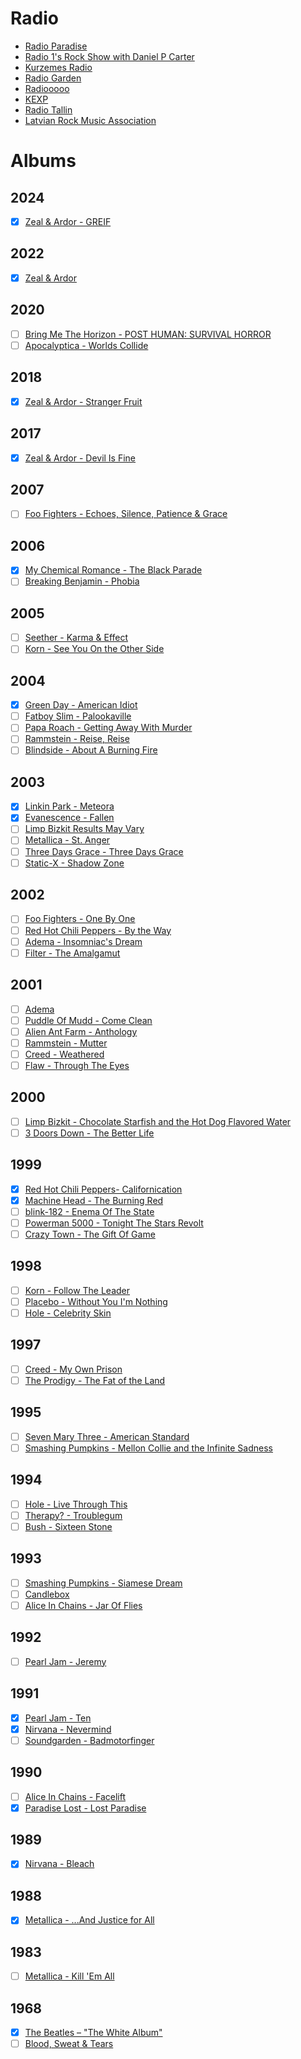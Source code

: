 # Radio
- [Radio Paradise](https://radioparadise.com/home)
- [Radio 1's Rock Show with Daniel P Carter](https://www.bbc.co.uk/programmes/b006wq4s)
- [Kurzemes Radio](https://kurzemesradio.lv/)
- [Radio Garden](https://radio.garden)
- [Radiooooo](https://radiooooo.com/)
- [KEXP](https://www.kexp.org/listen/)
- [Radio Tallin](https://raadiotallinn.err.ee/)
- [Latvian Rock Music Association](https://lrma.lv/en/)

# Albums
## 2024
- [x] [Zeal & Ardor - GREIF](https://music.youtube.com/playlist?list=OLAK5uy_npjc-G0QzXibg5_lhIWgXQPF6_cGsuFbA)


## 2022
- [x] [Zeal & Ardor](https://music.youtube.com/playlist?list=OLAK5uy_nBiHN_Zj9zWDliqLBHDVE790BUwqFrNws)

## 2020
- [ ] [Bring Me The Horizon - POST HUMAN: SURVIVAL HORROR](https://music.youtube.com/playlist?list=OLAK5uy_l9TPf1JXY6tsKaKURirxb8uhuIelX1kb4)
- [ ] [Apocalyptica - Worlds Collide](https://music.youtube.com/playlist?list=OLAK5uy_m8MeVujdjjA3oXK8qzeCLlnPlTOvC5NEU)
  
## 2018
- [x] [Zeal & Ardor - Stranger Fruit](https://music.youtube.com/playlist?list=OLAK5uy_mvFMmnhOJigc1mk147QRYqfyvkIdV3f-k)

## 2017
- [x] [Zeal & Ardor - Devil Is Fine](https://music.youtube.com/playlist?list=OLAK5uy_m0ZfMi3YYSJbZwWzndNyLE7qR-sYuTPPo)

## 2007
- [ ] [Foo Fighters - Echoes, Silence, Patience & Grace](https://music.youtube.com/playlist?list=OLAK5uy_nxn8Zv2ewQJB-bOHbholRKxn_-3-zaTx0)

## 2006
- [x] [My Chemical Romance - The Black Parade](https://music.youtube.com/playlist?list=OLAK5uy_ne_HSgrl27Y4cfAMhcSWjbVhcafZ4wmMA)
- [ ] [Breaking Benjamin - Phobia](https://music.youtube.com/playlist?list=OLAK5uy_kXsvrgPZdApbM7fm_3IBap64LIANiUUwE)
  
## 2005
- [ ] [Seether - Karma & Effect](https://music.youtube.com/playlist?list=OLAK5uy_kFHnTlv1VTMNGT2mLq-UvSbEjilyiloF4)
- [ ] [Korn - See You On the Other Side](https://music.youtube.com/playlist?list=OLAK5uy_nWTAgGvIEBjmwSqiHcCcNUSv3DN04iqgA)
  
## 2004
- [x] [Green Day - American Idiot](https://music.youtube.com/playlist?list=OLAK5uy_mmM6IEvxyWMmJhYOVc3YyFUH7espfFHP4)
- [ ] [Fatboy Slim - Palookaville](https://music.youtube.com/playlist?list=OLAK5uy_lJpXHe_FNQLKguhMQb7D5qYw50Wo-_Y60)
- [ ] [Papa Roach - Getting Away With Murder](https://music.youtube.com/playlist?list=OLAK5uy_nnLSc3PL8hU5rVtxfjjg5QU5U7-Rn2RbQ)
- [ ] [Rammstein - Reise, Reise](https://music.youtube.com/playlist?list=OLAK5uy_k2AtKMOcMEkDfMvoKJrl1ByHUMqMo_KVI)
- [ ] [Blindside - About A Burning Fire](https://music.youtube.com/playlist?list=OLAK5uy_me70Qu5beXpn86xWXDGAJwNZYsHKTnyFA)

## 2003
- [x] [Linkin Park - Meteora](https://music.youtube.com/playlist?list=OLAK5uy_nE-SkwNA6lYF99wd-MHzJVqThnUIJGe3I)
- [x] [Evanescence - Fallen](https://music.youtube.com/playlist?list=OLAK5uy_nDVLWRxRtpfZl5tZiO0U_utWz_vRe1Pfg)
- [ ] [Limp Bizkit Results May Vary](https://music.youtube.com/playlist?list=OLAK5uy_kmHqwzyXR07J9P3E8GLsSoH9te-bnDDiI)
- [ ] [Metallica - St. Anger](https://music.youtube.com/playlist?list=OLAK5uy_lLZbgZsZ40ofzOWIN2c3vqKMlhD3FcTxQ)
- [ ] [Three Days Grace - Three Days Grace](https://music.youtube.com/playlist?list=OLAK5uy_lKnsRl04yQF7IH_RxXRLYHVFo1CQQ0FtI)
- [ ] [Static-X - Shadow Zone](https://music.youtube.com/playlist?list=OLAK5uy_n5U5C8dz3YIQ6u7Anke8BBXATcGwTaymY)
  
## 2002
- [ ] [Foo Fighters - One By One](https://music.youtube.com/playlist?list=OLAK5uy_nR36vkErboYwzNp7FEvUsVm6pNdOrsS7U)
- [ ] [Red Hot Chili Peppers - By the Way](https://music.youtube.com/playlist?list=OLAK5uy_mMa5i7OJDtHbIxX8Vl87xVzphCfy24Bhw)
- [ ] [Adema - Insomniac's Dream](https://music.youtube.com/playlist?list=OLAK5uy_kpnoNWv2gjfrJVjsfaTPt0TxEyEzJQiOc)
- [ ] [Filter - The Amalgamut](https://music.youtube.com/playlist?list=OLAK5uy_lMhxoxeQfdBsOiY_9-hkcoeZA-sVRsOuw)
  
## 2001
- [ ] [Adema](https://music.youtube.com/playlist?list=OLAK5uy_kCZgxsvfRXHut7gbw8n7VG9FUmD7MyQWU)
- [ ] [Puddle Of Mudd - Come Clean](https://music.youtube.com/playlist?list=OLAK5uy_nUOjF3ixMriTL16sHIsGGa62JGtnO8c6o)
- [ ] [Alien Ant Farm - Anthology](https://music.youtube.com/playlist?list=OLAK5uy_lQc3Q9T0CHpDDmby0IpqCv7uIHGjwfqxw)
- [ ] [Rammstein - Mutter](https://music.youtube.com/playlist?list=OLAK5uy_nNutR-J9j_crO8GqSKSbEF-fQVGnPVBzE)
- [ ] [Creed - Weathered](https://music.youtube.com/playlist?list=OLAK5uy_nwTd6EyHJFQzaamlWH9X7shSilBivHj6M)
- [ ] [Flaw - Through The Eyes](https://music.youtube.com/playlist?list=OLAK5uy_lYcJJ9JhjxQgE54rs-bK55352iUQaZoAI)

## 2000
- [ ] [Limp Bizkit - Chocolate Starfish and the Hot Dog Flavored Water](https://music.youtube.com/playlist?list=OLAK5uy_ndIIX6Vphp1jyPMuOZXRiebtUOu9loJ20)
- [ ] [3 Doors Down - The Better Life](https://music.youtube.com/playlist?list=OLAK5uy_kGAaQomWBR3w50HIZ7nUa11_Gq9QOY__U)

## 1999
- [x] [Red Hot Chili Peppers- Californication](https://music.youtube.com/playlist?list=OLAK5uy_kTnNQq084U1cNShZyo2NpbMRg2-bbuMco)
- [x] [Machine Head - The Burning Red](https://music.youtube.com/playlist?list=OLAK5uy_l5Ojsr1ID_P5zLVTHwVaWeGCXsyOR7kOo)
- [ ] [blink-182 - Enema Of The State](https://music.youtube.com/playlist?list=OLAK5uy_kUN4Ot5COYQYgoz69St53IraeVz-N1EAc)
- [ ] [Powerman 5000 - Tonight The Stars Revolt](https://music.youtube.com/playlist?list=OLAK5uy_kLM8pDBjoPHGjlJ6gUQGHj6ZjXlw-_GkI)
- [ ] [Crazy Town - The Gift Of Game](https://music.youtube.com/playlist?list=OLAK5uy_kKd3YA9sUYKCSdynkE3yz8Ar5gZdSL5H4)

## 1998
- [ ] [Korn - Follow The Leader](https://music.youtube.com/playlist?list=OLAK5uy_l9DBNhKxExv0Xd2CrzEY0vmUupeVjzRVw)
- [ ] [Placebo - Without You I'm Nothing](https://music.youtube.com/playlist?list=OLAK5uy_m5AmvFW6sbIUHpBYVrJJOGzhqf9dbQIOE)
- [ ] [Hole - Celebrity Skin](https://music.youtube.com/playlist?list=OLAK5uy_mKJJrDzqV99pGZjqIHCozze4gIJSsiD8g)
  
## 1997
- [ ] [Creed - My Own Prison](https://music.youtube.com/playlist?list=OLAK5uy_mIr2UsmyOTbL5WbCb1HiDMhw1-n-4h2CM)
- [ ] [The Prodigy - The Fat of the Land](https://music.youtube.com/playlist?list=OLAK5uy_l8N9VhE-C5aH8Cj0Lfn2nk3IJexBcN3EI)

## 1995
 - [ ] [Seven Mary Three - American Standard](https://music.youtube.com/playlist?list=OLAK5uy_kajp_LVOWuN6cWLfBW_joW8gYgqmfxSks)
 - [ ] [Smashing Pumpkins - Mellon Collie and the Infinite Sadness](https://music.youtube.com/playlist?list=OLAK5uy_k00TJUAla-j386Kzl12O6C8TBcyFxBo48)

## 1994
- [ ] [Hole - Live Through This](https://music.youtube.com/playlist?list=OLAK5uy_ldZOaTy96cvyYrUpXhb1XeAC0DugOLYd8)
- [ ] [Therapy? - Troublegum](https://music.youtube.com/playlist?list=OLAK5uy_mPppgAyNjFhikWoNqer5Uj_dIwYyHzqzQ)
- [ ] [Bush - Sixteen Stone](https://music.youtube.com/playlist?list=OLAK5uy_l8FV6iwpMMTHwSELNqsutodC6GJs_GFIQ)
  
## 1993
- [ ] [Smashing Pumpkins - Siamese Dream](https://music.youtube.com/playlist?list=OLAK5uy_mh5IhxrZWEvvjmF8oj4owU8X9J-n3EtnQ)
- [ ] [Candlebox](https://music.youtube.com/playlist?list=OLAK5uy_nsNyvS-JuSzD6sm3oLQQzrm8woq7PSjKc)
- [ ] [Alice In Chains - Jar Of Flies](https://music.youtube.com/playlist?list=OLAK5uy_nm3C0nN-sovADKdh74Mgm5spUGFBzoO8Q)

## 1992
- [ ] [Pearl Jam - Jeremy](https://music.youtube.com/playlist?list=OLAK5uy_nobNqHCf5-rNeGMz3nDgu96DoyAeIpx7M)

## 1991
- [x] [Pearl Jam - Ten](https://music.youtube.com/playlist?list=OLAK5uy_nCmmq03HsHVw9jrLUPm1SfKXIwuCQ1hXk)
- [x] [Nirvana - Nevermind](https://music.youtube.com/playlist?list=OLAK5uy_lYnxawfGdkGePjdFhIYaS6LjP-Md6UYf0)
- [ ] [Soundgarden - Badmotorfinger](https://music.youtube.com/playlist?list=OLAK5uy_n1puzrqoAW5xmKJ5Wp_N1srpQm8gryt8M)

## 1990
- [ ] [Alice In Chains - Facelift](https://music.youtube.com/playlist?list=OLAK5uy_krGjVxCI3i6ufQxi7ghontF0BAmva13qs)
- [x] [Paradise Lost - Lost Paradise](https://music.youtube.com/playlist?list=OLAK5uy_njmQ76RSn96-dW5LYAQkmR59orIGeO9B8)
  
## 1989
- [x] [Nirvana - Bleach](https://music.youtube.com/playlist?list=OLAK5uy_l33lV-pSSSn7IHoVBPYrblCO9mLI5ICVc)

## 1988
- [x] [Metallica - ...And Justice for All](https://music.youtube.com/playlist?list=OLAK5uy_nfd04cpVQ9Xv0UsOTBshL1TU6O2vz-rhg)

## 1983
- [ ] [Metallica - Kill 'Em All](https://music.youtube.com/playlist?list=OLAK5uy_m-35U84Nfew9lXmlFNJD_DStZacRYoqWo)

## 1968
- [x] [The Beatles – "The White Album"](https://music.youtube.com/playlist?list=OLAK5uy_ngFkZaiOccd84mOWCf4mZKbJrvsPzm8BE)
- [ ] [Blood, Sweat & Tears](https://music.youtube.com/playlist?list=OLAK5uy_llSW3Z-A7AIMgYHlVVH8IoBKy66uAxQa0)
